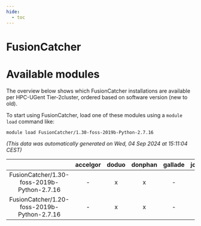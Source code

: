 ```yaml
---
hide:
  - toc
---
```


FusionCatcher
=============

# Available modules


The overview below shows which FusionCatcher installations are available per HPC-UGent Tier-2cluster, ordered based on software version (new to old).

To start using FusionCatcher, load one of these modules using a `module load` command like:

```shell
module load FusionCatcher/1.30-foss-2019b-Python-2.7.16
```

*(This data was automatically generated on Wed, 04 Sep 2024 at 15:11:04 CEST)*  

| |accelgor|doduo|donphan|gallade|joltik|shinx|skitty|
| :---: | :---: | :---: | :---: | :---: | :---: | :---: | :---: |
|FusionCatcher/1.30-foss-2019b-Python-2.7.16|-|x|x|-|x|-|x|
|FusionCatcher/1.20-foss-2019b-Python-2.7.16|-|x|x|-|x|-|x|
